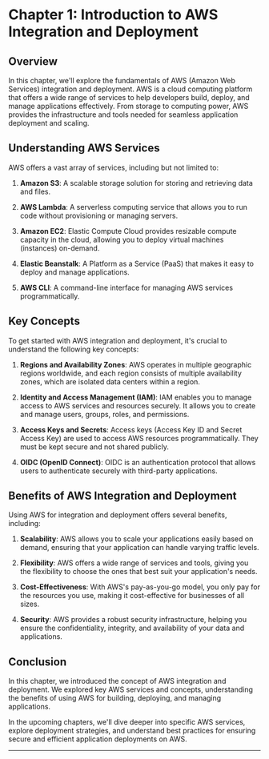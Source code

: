 # Chapter 1: Introduction to AWS Integration and Deployment

## Overview

In this chapter, we'll explore the fundamentals of AWS (Amazon Web Services) integration and deployment. AWS is a cloud computing platform that offers a wide range of services to help developers build, deploy, and manage applications effectively. From storage to computing power, AWS provides the infrastructure and tools needed for seamless application deployment and scaling.

## Understanding AWS Services

AWS offers a vast array of services, including but not limited to:

1. **Amazon S3**: A scalable storage solution for storing and retrieving data and files.

2. **AWS Lambda**: A serverless computing service that allows you to run code without provisioning or managing servers.

3. **Amazon EC2**: Elastic Compute Cloud provides resizable compute capacity in the cloud, allowing you to deploy virtual machines (instances) on-demand.

4. **Elastic Beanstalk**: A Platform as a Service (PaaS) that makes it easy to deploy and manage applications.

5. **AWS CLI**: A command-line interface for managing AWS services programmatically.

## Key Concepts

To get started with AWS integration and deployment, it's crucial to understand the following key concepts:

1. **Regions and Availability Zones**: AWS operates in multiple geographic regions worldwide, and each region consists of multiple availability zones, which are isolated data centers within a region.

2. **Identity and Access Management (IAM)**: IAM enables you to manage access to AWS services and resources securely. It allows you to create and manage users, groups, roles, and permissions.

3. **Access Keys and Secrets**: Access keys (Access Key ID and Secret Access Key) are used to access AWS resources programmatically. They must be kept secure and not shared publicly.

4. **OIDC (OpenID Connect)**: OIDC is an authentication protocol that allows users to authenticate securely with third-party applications.

## Benefits of AWS Integration and Deployment

Using AWS for integration and deployment offers several benefits, including:

1. **Scalability**: AWS allows you to scale your applications easily based on demand, ensuring that your application can handle varying traffic levels.

2. **Flexibility**: AWS offers a wide range of services and tools, giving you the flexibility to choose the ones that best suit your application's needs.

3. **Cost-Effectiveness**: With AWS's pay-as-you-go model, you only pay for the resources you use, making it cost-effective for businesses of all sizes.

4. **Security**: AWS provides a robust security infrastructure, helping you ensure the confidentiality, integrity, and availability of your data and applications.

## Conclusion

In this chapter, we introduced the concept of AWS integration and deployment. We explored key AWS services and concepts, understanding the benefits of using AWS for building, deploying, and managing applications.

In the upcoming chapters, we'll dive deeper into specific AWS services, explore deployment strategies, and understand best practices for ensuring secure and efficient application deployments on AWS.

---